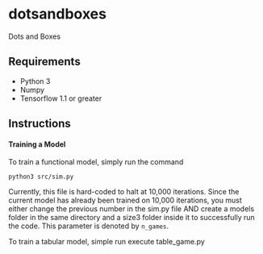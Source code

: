 # dotsandboxes
Dots and Boxes

## Requirements
* Python 3
* Numpy
* Tensorflow 1.1 or greater

## Instructions

#### Training a Model

To train a functional model, simply run the command

`python3 src/sim.py`

Currently, this file is hard-coded to halt at 10,000 iterations. Since the current model has already been trained on 10,000 iterations, you must either change the previous number in the sim.py file AND create a models folder in the same directory and a size3 folder inside it to successfully run the code. This parameter is denoted by `n_games`.

To train a tabular model, simple run execute table_game.py

